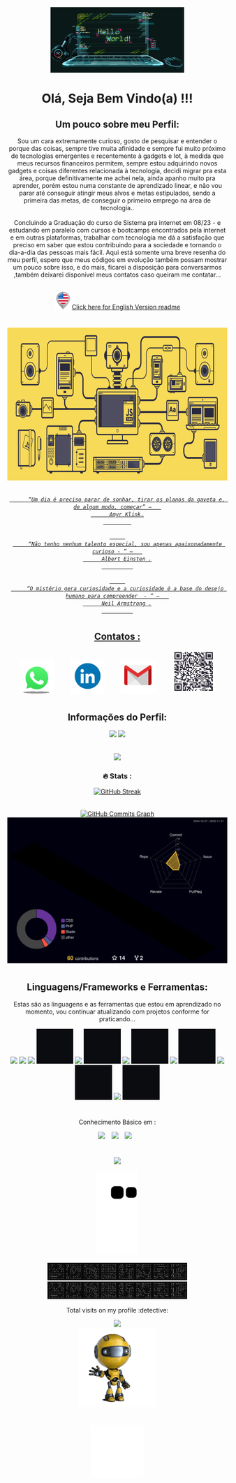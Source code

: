 
<div align="center">
      <img height ="150" src="https://github.com/LeandroDukievicz/LeandroDukievicz/blob/main/gifs/hello.gif"/>
</div>
    
<div align = "center">
    <h1>Olá, Seja Bem Vindo(a) !!!</h1>
      <h2> Um pouco sobre meu Perfil: </h2>  
    <p>Sou um cara extremamente curioso, gosto de pesquisar e entender o porque das coisas, sempre tive muita afinidade e sempre fui muito próximo de tecnologias emergentes e recentemente à gadgets e Iot, à medida que meus recursos financeiros permitem, sempre estou adquirindo novos gadgets e coisas diferentes relacionada à tecnologia, decidi migrar pra esta área, porque definitivamente me achei nela, ainda apanho muito pra aprender, porém estou numa constante de aprendizado linear, e não vou parar até conseguir atingir meus alvos e metas estipulados, sendo a primeira das metas, de conseguir o primeiro emprego na área de tecnologia..<br><br>
          Concluindo a Graduação do curso de Sistema pra internet em 08/23 - e estudando em paralelo com cursos e bootcamps encontrados pela internet e em outras plataformas, trabalhar com tecnologia me dá a satisfação que preciso em saber que estou contribuindo para a sociedade e tornando o dia-a-dia das pessoas mais fácil. Aqui está somente uma breve resenha do meu perfil, espero que meus códigos em evolução também possam mostrar um pouco sobre isso, e do mais, ficarei a disposição para conversarmos ,também deixarei disponível meus contatos caso queiram me contatar...</p> <br>
    <a  href="https://github.com/LeandroDukievicz/LeandroDukievicz/blob/main/EnglishVersion.md" target="_blank"><img  height="40em" src="https://github.com/LeandroDukievicz/LeandroDukievicz/blob/main/united-states.png" target="_blank">Click here for English Version readme
</div>     

#


<div align="center">
      <img height ="350" src="https://github.com/LeandroDukievicz/LeandroDukievicz/blob/main/gifs/js.gif"/>


<p align="center">
  <code>
     <i> “Um dia é preciso parar de sonhar, tirar os planos da gaveta e, de algum modo, começar” –  </i> 
    <i align="left">  Amyr Klink.</i>
         </code>
      <br><br>
        
   <code>     
    <i> “Não tenho nenhum talento especial, sou apenas apaixonadamente curioso - ” –  </i> 
    <i align="left">  Albert Einsten .</i>
          </code>
      <br><br>
      <code>     
    <i> “O mistério gera curiosidade e a curiosidade é a base do desejo humano para compreender  - ” –  </i> 
    <i align="left">  Neil Armstrong .</i>
          </code>
 
</p>



#

<div align = "center">
    <h2 align="center">Contatos : </h2>
        <a href="https://wa.me/5544991293234?text=Ol%C3%A1%2C+tudo+bem+%3F" target="_blank"><img height="80em"src="https://github.com/LeandroDukievicz/LeandroDukievicz/blob/main/gifs/contact.gif"></a>&ensp;&ensp;&ensp;&ensp;&ensp;<a href="https://www.linkedin.com/in/leandrodukievicz/" target="_blank"><img height="80" src="https://github.com/LeandroDukievicz/LeandroDukievicz/blob/main/gifs/in.gif" target="_blank"></a>&ensp;&ensp;&ensp;&ensp;&ensp;<a href="mailto:leandrodukievicz1718@gmail.com" target="_blank"><img height="80"src="https://github.com/LeandroDukievicz/LeandroDukievicz/blob/main/gifs/mail.gif" target="_blank"></a>&ensp;&ensp;&ensp;&ensp;&ensp;<img height = "100em"src="https://github.com/LeandroDukievicz/LeandroDukievicz/blob/main/gifs/qrcode.jpg"/>
   
</div>
        
 #
      
 
<section align="center">
  <h2 align="center"> Informações do Perfil:</h2>
  <img height = "209em" src="https://github-readme-stats.vercel.app/api?username=LeandroDukievicz&show_icons=true&theme=tokyonight"/>
  <img height = "209em" src="https://github-readme-stats.vercel.app/api/top-langs/?username=LeandroDukievicz&layout=demo)]https://github.com/radical/github-readme-stats"/><br>
</section>
      <br><br>
      
<img src="https://github-profile-trophy.vercel.app/?username=LeandroDukievicz&row=1&column=6&theme=dracula&margin-w=15&margin-h=15"/>      

### :fire:  Stats :

[![GitHub Streak](https://github-readme-streak-stats.herokuapp.com?user=LeandroDukievicz&theme=tokyonight&locale=pt-br&date_format=j%20M%5B%20Y%5D)](https://git.io/streak-stats)<br><br><br><a href="http://www.github.com/LeandroDukievicz"><img src="https://activity-graph.herokuapp.com/graph?username=LeandroDukievicz&bg_color=000000&color=ffffff&line=0891b2&point=ffffff&area_color=000000&area=true&hide_border=true&custom_title=GitHub%20Commits%20Graph" alt="GitHub Commits Graph" /></a>
<img src="./profile-3d-contrib/profile-night-rainbow.svg"/>
 
#
<!--       
## **_Índice de Projetos de Acordo com Linguagens e Ferramentas_**
  
#### HTML CSS JS 
      
[1 - FIRST PROJECTS](https://github.com/LeandroDukievicz/First_Projects)        -->
      
<section align="center">
   <h2>Linguagens/Frameworks e Ferramentas:</h2>
   <p>Estas são as linguagens e as ferramentas que estou em aprendizado no momento, vou continuar atualizando com projetos conforme for praticando...</p>
   <img height ="80" src="https://cdn.jsdelivr.net/gh/devicons/devicon/icons/html5/html5-original.svg" />    
   <img height ="80" src="https://cdn.jsdelivr.net/gh/devicons/devicon/icons/css3/css3-original.svg" />
   <img height = "80" src=  "https://cdn.jsdelivr.net/gh/devicons/devicon/icons/php/php-original.svg" /> 
   <img height = "80" src= " https://github.com/LeandroDukievicz/LeandroDukievicz/blob/main/Sem%20t%C3%ADtulo.jpg" />
   <img height ="80"src="https://cdn.jsdelivr.net/gh/devicons/devicon/icons/bootstrap/bootstrap-original.svg" />
   <img height = "80" src= " https://github.com/LeandroDukievicz/LeandroDukievicz/blob/main/Sem%20t%C3%ADtulo.jpg" />
   <img  height ="80" src="https://cdn.jsdelivr.net/gh/devicons/devicon/icons/javascript/javascript-original.svg" />
   <img height = "80" src= " https://github.com/LeandroDukievicz/LeandroDukievicz/blob/main/Sem%20t%C3%ADtulo.jpg" />
   <img height = "80"src="https://cdn.jsdelivr.net/gh/devicons/devicon/icons/nodejs/nodejs-original.svg" />
   <img height = "80" src= " https://github.com/LeandroDukievicz/LeandroDukievicz/blob/main/Sem%20t%C3%ADtulo.jpg" />
   <img height = "80" src="https://cdn.jsdelivr.net/gh/devicons/devicon/icons/react/react-original.svg" />
   <img height = "80" src= " https://github.com/LeandroDukievicz/LeandroDukievicz/blob/main/Sem%20t%C3%ADtulo.jpg" />
   <img height = "80" src="https://cdn.jsdelivr.net/gh/devicons/devicon/icons/git/git-original.svg" />
   <img height = "80" src= " https://github.com/LeandroDukievicz/LeandroDukievicz/blob/main/Sem%20t%C3%ADtulo.jpg" />
</section>
  
#

<section align="center">
  <p>Conhecimento Básico em : </p>
  <img height = "80" src="https://cdn.jsdelivr.net/gh/devicons/devicon/icons/c/c-original.svg" /> &ensp;
  <img height = "80" src="https://cdn.jsdelivr.net/gh/devicons/devicon/icons/figma/figma-original.svg" /> &ensp;
  <img  height = "80"src="https://cdn.jsdelivr.net/gh/devicons/devicon/icons/mysql/mysql-original.svg" /> &ensp;
</section>

#




 <div align="center">
 
 
  
 





</div>


















  
![](https://i.imgur.com/waxVImv.png)
<p align="center">
  <img src="https://github.com/LeandroDukievicz/LeandroDukievicz/raw/output/github-contribution-grid-snake.svg" alt="snake animation">
</p>
 
 <div align="center">
    <img height= "40em" src="https://github.com/LeandroDukievicz/LeandroDukievicz/blob/main/gifs/circuitfx_directions.gif"/>
    <img height= "40em" src="https://github.com/LeandroDukievicz/LeandroDukievicz/blob/main/gifs/circuitfx_directions.gif"/>
 </div>
 


 <div align="center">
    <p> Total visits on my profile :detective:</p>
    <img src="https://profile-counter.glitch.me/LeandroDukievicz/count.svg"/>
 </div>
 
 <div align="center">
    <img height= "180em" src="https://github.com/LeandroDukievicz/LeandroDukievicz/blob/main/gifs/giphy.gif"/>
 </div>
 
 #
 
 
 <div align="center">
     <a  href="https://github.com/LeandroDukievicz" target="_blank"><img  height="120" src="https://github.com/LeandroDukievicz/LeandroDukievicz/blob/main/gifs/SETA-CIMA.gif" target="_blank">
</div>     

 
 
 








  










